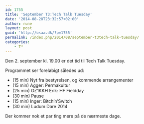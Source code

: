 ```yaml
---
id: 1755
title: 'September T3:Tech Talk Tuesday'
date: '2014-08-28T23:32:57+02:00'
author: rune
layout: post
guid: 'http://osaa.dk/?p=1755'
permalink: /index.php/2014/08/september-t3tech-talk-tuesday/
categories:
    - T³
---
```


Den 2. september kl. 19.00 er det tid til Tech Talk Tuesday.

Programmet ser foreløbigt således ud:

- (15 min) Nyt fra bestyrelsen, og kommende arrangementer
- (15 min) Agger: Permakultur
- (25 min) OZ1KKH Erik: HF Fieldday
- (30 min) Pause
- (15 min) Inger: Bitch’n’Switch
- (30 min) Ludum Dare 2014

Der kommer nok et par ting mere på de nærmeste dage.